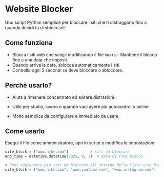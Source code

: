 # Website Blocker 

Uno script Python semplice per bloccare i siti che ti distraggono fino a quando decidi tu di sbloccarli!

## Come funziona

- Blocca i siti web che scegli modificando il file `hosts`.- Mantiene il blocco fino a una data che imposti.  
- Quando arriva la data, sblocca automaticamente i siti.  
- Controlla ogni 5 secondi se deve bloccare o sbloccare.

## Perchè usarlo?

- Aiuta a rimanere concentrato ed evitare distrazioni.

- Utile per studio, lavoro o quando vuoi avere più autocontrollo online.

- Molto semplice da configurare e immediato da usare.

## Come usarlo

Esegui il file come amministratore, apri lo script e modifica le impostazioni:  

```python
site_block = ["www.nike.com"]          # siti da bloccare
end_time = datetime.datetime(2025, 9, 1)  # data di fine blocco

# Puoi aggiungere più siti da bloccare all'interno della lista site_block, ad esempio:
site_block = ["www.nike.com", "www.youtube.com", "www.instagram.com"]




